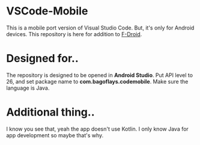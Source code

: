 # VSCode-Mobile
This is a mobile port version of Visual Studio Code. But, it's only for Android devices. This repository is here for addition to [F-Droid](https://f-droid.org).
# Designed for..
The repository is designed to be opened in **Android Studio**. Put API level to 26, and set package name to **com.bagoflays.codemobile**. Make sure the language is Java.
# Additional thing..
I know you see that, yeah the app doesn't use Kotlin. I only know Java for app development so maybe that's why.
